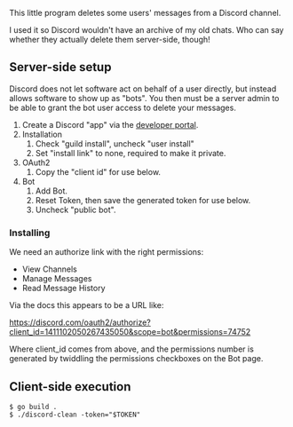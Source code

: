 This little program deletes some users' messages from a Discord channel.

I used it so Discord wouldn't have an archive of my old chats. Who can say
whether they actually delete them server-side, though!

## Server-side setup

Discord does not let software act on behalf of a user directly,
but instead allows software to show up as "bots". You then must be a server
admin to be able to grant the bot user access to delete your messages.

1. Create a Discord "app" via the
   [developer portal](https://discord.com/developers/applications).
2. Installation
   1. Check "guild install", uncheck "user install"
   2. Set "install link" to none, required to make it private.
3. OAuth2
   1. Copy the "client id" for use below.
4. Bot
   1. Add Bot.
   2. Reset Token, then save the generated token for use below.
   3. Uncheck "public bot".

### Installing

We need an authorize link with the right permissions:

- View Channels
- Manage Messages
- Read Message History

Via the docs this appears to be a URL like:

https://discord.com/oauth2/authorize?client_id=1411102050267435050&scope=bot&permissions=74752

Where client_id comes from above, and the permissions number is generated by twiddling the
permissions checkboxes on the Bot page.

## Client-side execution

```
$ go build .
$ ./discord-clean -token="$TOKEN"
```

